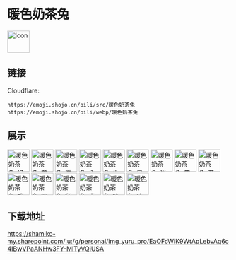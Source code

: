 # 暖色奶茶兔
<img src="https://emoji.shojo.cn/bili/src/暖色奶茶兔/icon.png" width="50" height="50" alt="icon">

## 链接
Cloudflare:
```
https://emoji.shojo.cn/bili/src/暖色奶茶兔
https://emoji.shojo.cn/bili/webp/暖色奶茶兔
```
## 展示
<img src="https://emoji.shojo.cn/bili/src/暖色奶茶兔/暖色奶茶兔-好吃.png" width="50" height="50" alt="暖色奶茶兔-好吃">
<img src="https://emoji.shojo.cn/bili/src/暖色奶茶兔/暖色奶茶兔-花花.png" width="50" height="50" alt="暖色奶茶兔-花花">
<img src="https://emoji.shojo.cn/bili/src/暖色奶茶兔/暖色奶茶兔-流口水.png" width="50" height="50" alt="暖色奶茶兔-流口水">
<img src="https://emoji.shojo.cn/bili/src/暖色奶茶兔/暖色奶茶兔-心累.png" width="50" height="50" alt="暖色奶茶兔-心累">
<img src="https://emoji.shojo.cn/bili/src/暖色奶茶兔/暖色奶茶兔-生气.png" width="50" height="50" alt="暖色奶茶兔-生气">
<img src="https://emoji.shojo.cn/bili/src/暖色奶茶兔/暖色奶茶兔-呆.png" width="50" height="50" alt="暖色奶茶兔-呆">
<img src="https://emoji.shojo.cn/bili/src/暖色奶茶兔/暖色奶茶兔-送给你.png" width="50" height="50" alt="暖色奶茶兔-送给你">
<img src="https://emoji.shojo.cn/bili/src/暖色奶茶兔/暖色奶茶兔-震惊.png" width="50" height="50" alt="暖色奶茶兔-震惊">
<img src="https://emoji.shojo.cn/bili/src/暖色奶茶兔/暖色奶茶兔-开心.png" width="50" height="50" alt="暖色奶茶兔-开心">
<img src="https://emoji.shojo.cn/bili/src/暖色奶茶兔/暖色奶茶兔-难过.png" width="50" height="50" alt="暖色奶茶兔-难过">
<img src="https://emoji.shojo.cn/bili/src/暖色奶茶兔/暖色奶茶兔-嘿嘿.png" width="50" height="50" alt="暖色奶茶兔-嘿嘿">
<img src="https://emoji.shojo.cn/bili/src/暖色奶茶兔/暖色奶茶兔-拜拜.png" width="50" height="50" alt="暖色奶茶兔-拜拜">
<img src="https://emoji.shojo.cn/bili/src/暖色奶茶兔/暖色奶茶兔-真棒.png" width="50" height="50" alt="暖色奶茶兔-真棒">
<img src="https://emoji.shojo.cn/bili/src/暖色奶茶兔/暖色奶茶兔-哈哈哈哈.png" width="50" height="50" alt="暖色奶茶兔-哈哈哈哈">
<img src="https://emoji.shojo.cn/bili/src/暖色奶茶兔/暖色奶茶兔-冲鸭.png" width="50" height="50" alt="暖色奶茶兔-冲鸭">

## 下载地址

https://shamiko-my.sharepoint.com/:u:/g/personal/img_yuru_pro/EaOFcWiK9WtApLebvAq6c4IBwVPaANHw3FY-MITyVQiUSA